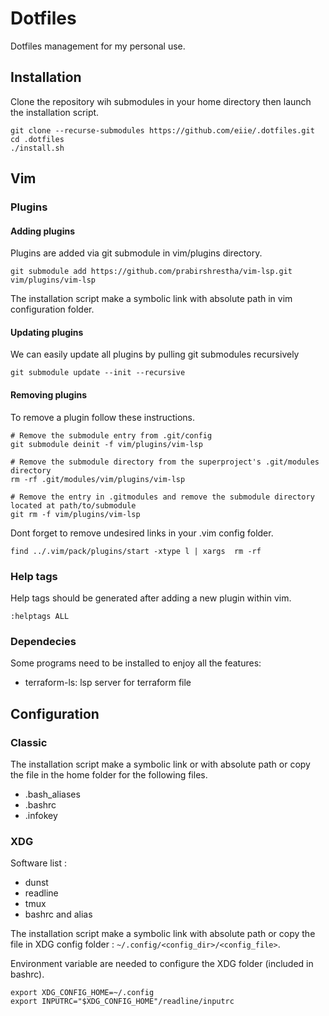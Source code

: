 # Dotfiles #

Dotfiles management for my personal use.

## Installation ##

Clone the repository wih submodules in your home directory then launch the installation script.

```
git clone --recurse-submodules https://github.com/eiie/.dotfiles.git
cd .dotfiles
./install.sh
```

## Vim ##

### Plugins ###

#### Adding plugins ####

Plugins are added via git submodule in vim/plugins directory.

```
git submodule add https://github.com/prabirshrestha/vim-lsp.git vim/plugins/vim-lsp
```

The installation script make a symbolic link with absolute path in vim configuration folder.

#### Updating plugins ####

We can easily update all plugins by pulling git submodules recursively

```
git submodule update --init --recursive
```

#### Removing plugins ####

To remove a plugin follow these instructions.

```
# Remove the submodule entry from .git/config
git submodule deinit -f vim/plugins/vim-lsp

# Remove the submodule directory from the superproject's .git/modules directory
rm -rf .git/modules/vim/plugins/vim-lsp

# Remove the entry in .gitmodules and remove the submodule directory located at path/to/submodule
git rm -f vim/plugins/vim-lsp
```

Dont forget to remove undesired links in your .vim config folder.

```
find ../.vim/pack/plugins/start -xtype l | xargs  rm -rf
```

### Help tags ###

Help tags should be generated after adding a new plugin within vim.

```
:helptags ALL
```

### Dependecies ###

Some programs need to be installed to enjoy all the features:

- terraform-ls: lsp server for terraform file

## Configuration ##

### Classic ###

The installation script make a symbolic link or with absolute path or copy the file in the home folder for the following files.

- .bash_aliases
- .bashrc
- .infokey

### XDG ###

Software list :
- dunst
- readline
- tmux
- bashrc and alias

The installation script make a symbolic link with absolute path or copy the file in XDG config folder : `~/.config/<config_dir>/<config_file>`.

Environment variable are needed to configure the XDG folder (included in bashrc).
```
export XDG_CONFIG_HOME=~/.config
export INPUTRC="$XDG_CONFIG_HOME"/readline/inputrc
```

